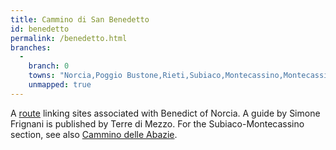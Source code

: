 ```yaml
---
title: Cammino di San Benedetto
id: benedetto
permalink: /benedetto.html
branches:
  -
    branch: 0
    towns: "Norcia,Poggio Bustone,Rieti,Subiaco,Montecassino,Montecassino"
    unmapped: true
---
```


A [route][0] linking sites associated with Benedict of Norcia. A guide by Simone Frignani is published by Terre di Mezzo. For the Subiaco-Montecassino section, see also [Cammino delle Abazie][1].

[0]: http://www.camminodibenedetto.it/
[1]: abbazie.html